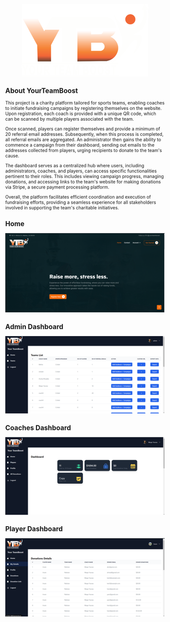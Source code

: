 <p align="center"><a href="https://laravel.com" target="_blank"><img src="./public/img/ytb_logo.png" width="400" alt="Project Logo"></a></p>

<!-- <p align="center">
<a href="https://github.com/laravel/framework/actions"><img src="https://github.com/laravel/framework/workflows/tests/badge.svg" alt="Build Status"></a>
<a href="https://packagist.org/packages/laravel/framework"><img src="https://img.shields.io/packagist/dt/laravel/framework" alt="Total Downloads"></a>
<a href="https://packagist.org/packages/laravel/framework"><img src="https://img.shields.io/packagist/v/laravel/framework" alt="Latest Stable Version"></a>
<a href="https://packagist.org/packages/laravel/framework"><img src="https://img.shields.io/packagist/l/laravel/framework" alt="License"></a>
</p> -->

## About YourTeamBoost

This project is a charity platform tailored for sports teams, enabling coaches to initiate fundraising campaigns by registering themselves on the website. Upon registration, each coach is provided with a unique QR code, which can be scanned by multiple players associated with the team. 

Once scanned, players can register themselves and provide a minimum of 20 referral email addresses. Subsequently, when this process is completed, all referral emails are aggregated. An administrator then gains the ability to commence a campaign from their dashboard, sending out emails to the addresses collected from players, urging recipients to donate to the team's cause.

The dashboard serves as a centralized hub where users, including administrators, coaches, and players, can access specific functionalities pertinent to their roles. This includes viewing campaign progress, managing donations, and accessing links to the team's website for making donations via Stripe, a secure payment processing platform.

Overall, the platform facilitates efficient coordination and execution of fundraising efforts, providing a seamless experience for all stakeholders involved in supporting the team's charitable initiatives.



## Home

<img src="./public/images/home.PNG" alt="Home">

## Admin Dashboard

<img src="./public/images/admin-dash.png" alt="Admin">

## Coaches Dashboard

<img src="./public/images/coach-dash-1.png" alt="Coach">

## Player Dashboard

<img src="./public/images/player-dash.png" alt="Player">

